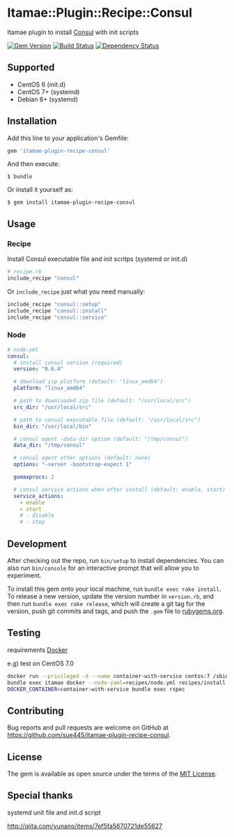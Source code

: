 # Itamae::Plugin::Recipe::Consul

Itamae plugin to install [Consul](https://www.consul.io/) with init scripts

[![Gem Version](https://badge.fury.io/rb/itamae-plugin-recipe-consul.svg)](https://badge.fury.io/rb/itamae-plugin-recipe-consul)
[![Build Status](https://travis-ci.org/sue445/itamae-plugin-recipe-consul.svg?branch=master)](https://travis-ci.org/sue445/itamae-plugin-recipe-consul)
[![Dependency Status](https://gemnasium.com/badges/github.com/sue445/itamae-plugin-recipe-consul.svg)](https://gemnasium.com/github.com/sue445/itamae-plugin-recipe-consul)

## Supported
* CentOS 6 (init.d)
* CentOS 7+ (systemd)
* Debian 8+ (systemd)

## Installation

Add this line to your application's Gemfile:

```ruby
gem 'itamae-plugin-recipe-consul'
```

And then execute:

    $ bundle

Or install it yourself as:

    $ gem install itamae-plugin-recipe-consul

## Usage

### Recipe

Install Consul executable file and init scritps (systemd or init.d)

```ruby
# recipe.rb
include_recipe "consul"
```

Or `include_recipe` just what you need manually:

```ruby
include_recipe "consul::setup"
include_recipe "consul::install"
include_recipe "consul::service"
```

### Node

```yml
# node.yml
consul:
  # install consul version (required)
  version: "0.6.4"

  # download zip platform (default: "linux_amd64")
  platform: "linux_amd64"

  # path to downloaded zip file (default: "/usr/local/src")
  src_dir: "/usr/local/src"

  # path to consul executable file (default: "/usr/local/src")
  bin_dir: "/usr/local/bin"

  # consul agent -data-dir option (default: "/tmp/consul")
  data_dir: "/tmp/consul"

  # consul agent other options (default: none)
  options: "-server -bootstrap-expect 1"

  gomaxprocs: 2

  # consul service actions when after install (default: enable, start)
  service_actions:
    - enable
    - start
    # - disable
    # - stop
```

## Development

After checking out the repo, run `bin/setup` to install dependencies. You can also run `bin/console` for an interactive prompt that will allow you to experiment.

To install this gem onto your local machine, run `bundle exec rake install`. To release a new version, update the version number in `version.rb`, and then run `bundle exec rake release`, which will create a git tag for the version, push git commits and tags, and push the `.gem` file to [rubygems.org](https://rubygems.org).

## Testing
requirements [Docker](https://www.docker.com/)

e.g) test on CentOS 7.0

```sh
docker run --privileged -d --name container-with-service centos:7 /sbin/init
bundle exec itamae docker --node-yaml=recipes/node.yml recipes/install.rb --container=container-with-service --tag itamae-plugin:latest
DOCKER_CONTAINER=container-with-service bundle exec rspec
```

## Contributing

Bug reports and pull requests are welcome on GitHub at https://github.com/sue445/itamae-plugin-recipe-consul.


## License

The gem is available as open source under the terms of the [MIT License](http://opensource.org/licenses/MIT).

## Special thanks
systemd unit file and init.d script

http://qiita.com/yunano/items/7ef5fa5670721de55627
